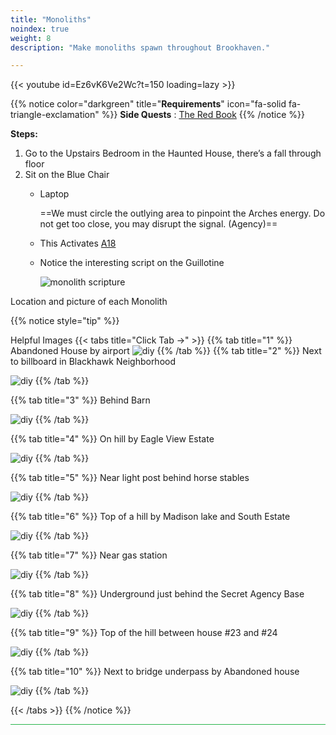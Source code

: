 ```yaml
---
title: "Monoliths"
noindex: true
weight: 8
description: "Make monoliths spawn throughout Brookhaven."

---
```


{{< youtube id=Ez6vK6Ve2Wc?t=150 loading=lazy >}}

{{% notice color="darkgreen" title="**Requirements**" icon="fa-solid fa-triangle-exclamation"  %}}
**Side Quests** : [The Red Book](/lore/special_tools/the_red_book  )
{{% /notice %}}


**Steps:**


1. Go to the Upstairs Bedroom in the Haunted House, there’s a fall through floor 
1. Sit on the Blue Chair
	- Laptop

		==We must circle the outlying area to pinpoint the Arches energy. Do not get too close, you may disrupt the signal. (Agency)==
	- This Activates [A18](/casebook/light_panel#a18)
	- Notice the interesting script on the Guillotine
	
		![monolith scripture](/images/bh/monolith_scripture.jpg)

Location and picture of each Monolith

{{% notice style="tip" %}}

Helpful Images
{{< tabs title="Click Tab ->" >}}
{{% tab title="1" %}}
Abandoned House by airport
![diy](/images/bh/monolith-location_abandoned_house.png)
{{% /tab %}}
{{% tab title="2" %}}
Next to billboard in Blackhawk Neighborhood

![diy](/images/bh/monolith-location_balckhawk_billboard.png)
{{% /tab %}}

{{% tab title="3" %}}
Behind Barn

![diy](/images/bh/monolith-location_behind_barn.png)
{{% /tab %}}

{{% tab title="4" %}}
On hill by Eagle View Estate

![diy](/images/bh/monolith-location_hill_by_eagle_view.png)
{{% /tab %}}

{{% tab title="5" %}}
Near light post behind horse stables

![diy](/images/bh/monolith-location_lightpost_behind_horse_stable.png)
{{% /tab %}}

{{% tab title="6" %}}
Top of a hill by Madison lake and South Estate

![diy](/images/bh/monolith-location_madison_lake_hill_top.png)
{{% /tab %}}

{{% tab title="7" %}}
Near gas station

![diy](/images/bh/monolith-location_near_gas_station.png)
{{% /tab %}}

{{% tab title="8" %}}
Underground just behind the Secret Agency Base

![diy](/images/bh/monolith-location_outside_of_agency_bunker.png)
{{% /tab %}}

{{% tab title="9" %}}
Top of the hill between house #23 and #24

![diy](/images/bh/monolith-location_top_of_hill_between_house_23_and_24.png)
{{% /tab %}}

{{% tab title="10" %}}
Next to bridge underpass by Abandoned house

![diy](/images/bh/monolith-location_underpass_by_abanoned_house.png)
{{% /tab %}}

{{< /tabs >}}
{{% /notice %}}


<hr style="background-color: #28b44c" size=8>
